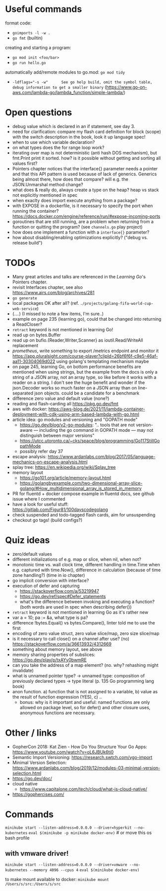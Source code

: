 # Useful commands

format code:
- `goimports -l -w .`
- `go fmt` (builtin)

creating and starting a program:
- `go mod init <foo/bar>`
- `go run hello.go`

automatically add/remote modules to go.mod: `go mod tidy`

- `-ldflags="-s -w" 	 See go help build, omit the symbol table, debug information to get a smaller binary` (https://www.go-on-aws.com/lambda-go/lambda_function/simple-lambda/)


# Open questions

- debug value which is declared in an if statement, see day 3.
- need for clarification: compare my flash card definition for block (scope) with the switch description in the book, look it up language spec!
- when to use which variable declaration?
- on what types does the for range loop work?
- iterating over map is not deterministic (anti hash DOS mechanism), but fmt.Print print it sorted. how? is it possible without getting and sorting all values first?
- Pointers chapter notices that the interface{} parameter needs a pointer and that this API pattern is used because of lack of generics. Generics being almost there, how does that compare? will e.g. the JSON.Unmarshal method change?
- what does & really do, always create a type on the heap? heap vs stack not explicitly mentioned in spec
- when exaclty does import execute anything from a package?
- with EXPOSE in a dockerfile, is it necessary to specify the port when running the container?
  https://docs.docker.com/engine/reference/run/#expose-incoming-ports
- goroutines that are still running, are a problem when returning from a function or quitting the program? (see `channels.go` play project)
- how does one implement a function with a `interface{}` parameter?
- how about disabling/enabling optimizations explicitly? ("debug vs. release build")


# TODOs
- Many great articles and talks are referenced in the *Learning Go*'s Pointers chapter.
- revisit Interfaces chapter, see also https://www.airs.com/blog/archives/281
- `go generate`
- local packages OK after all? (ref. `./projects/golang-fifa-world-cup-web-service`)
- (....) (I missed to note a few items, I'm sure..)
- example on page 235 (learning go), could that be changed into returning a ReadCloser?
- `retract` keyword is not mentioned in learning Go!
- read up on bytes.Buffer
- read up on bufio.{Reader,Writer,Scanner} as ioutil.Read/WriteAll replacement
- *prometheus*,
  write something to export /metrics endpoint and monitor it
  https://app.pluralsight.com/course-player?clipId=26bf6f6f-c9e5-46af-aa11-30304069d022
  using golang's templating mechanism maybe
- on page 245, learning Go, on bottom performance benefits are mentioned when using strings, but the example from the docs is only a string of a JSON array, not an array type, so like before it works with a reader on a string. I don't see the huge benefit and wonder if the json.Decoder works so much faster on a JSON array than on line-separated json objects.
  could be a candidate for a benchmark
- difference zero value and default value (none?)
- reading and flash-carding all https://pkg.go.dev/fmt
- aws with docker: https://aws-blog.de/2021/11/lambda-container-deployment-with-cdk-using-arm-based-lambda-with-go.html
- article idea: go modules and versioning and "GOPATH mode"
  - https://go.dev/blog/v2-go-modules: ".. tools that are not version-aware — including the go command in GOPATH mode — may not distinguish between major versions"
  - https://utcc.utoronto.ca/~cks/space/blog/programming/Go117StillGopathMode
  - possibly refer day 37
- escape analysis: https://www.ardanlabs.com/blog/2017/05/language-mechanics-on-escape-analysis.html
- splay tree: https://en.wikipedia.org/wiki/Splay_tree
- memory layout
  - https://go101.org/article/memory-layout.html
  - https://golangbyexample.com/two-dimensional-array-slice-golang/#How_multidimensional_array_is_stored_in_memory
- PR for fluentd + docker compose example in fluentd docs, see github issue where I commented
- have a look for useful stuff: https://gitlab.com/Figur81/100dayscodegolang
- check suspended and todo-tagged flash cards, aim for unsuspending
- checkout go tags! (build configs?)


# Quiz ideas
- zero/default values
- different initializations of e.g. map or slice, when nil, when not?
- monotonic time vs. wall clock time, different handling in time.Time when e.g. captured with time.Now(), difference in calculation (because of time zone handling?) (time in io chapter)
- go implicit conversion with interface?
- execution of defer and capturing
  - https://stackoverflow.com/a/53219947
  - https://go.dev/ref/spec#Defer_statements
  - what's the difference between invoking and executing a function? (both words are used in spec when describing defer())
- `retract` keyword is not mentioned in learning Go as it's rather new
- var a = 10; pa := &a, what type is pa?
- difference !bytes.Equal() vs bytes.Compare(), linter told me to use the first
- encoding of zero value struct, zero value slice/map, zero size slice/map
- is it necessary to call close() on a channel after use? (no)
  https://stackoverflow.com/a/36613932/4312669
- something about memory layout, see above
- memory sharing properties of subslices: https://go.dev/play/p/txAYy0bwmRE
- can you take the address of a map element? (no. why? rehashing might invalidate)
- what is unnamed pointer type? -> unnamed type: composition of previously declared types -> type literal (p. 135 Go programming lang book)
- anon function. a) function that is not assigned to a variable, b) value as the result of function expression (YES), c) ..
  - bonus: why is it important and useful: named functions are only allowed on package level, so for defer() and other closure uses, anonymous functions are necessary.

# Other / links
- GopherCon 2018: Kat Zien - How Do You Structure Your Go Apps: https://www.youtube.com/watch?v=oL6JBUk6tj0
- Semantic Import Versioning: https://research.swtch.com/vgo-import
- Minimal Version Selection: https://www.ardanlabs.com/blog/2019/12/modules-03-minimal-version-selection.html
- https://go.dev/doc/
- cloud native
  - https://www.capitalone.com/tech/cloud/what-is-cloud-native/
- https://gophercises.com/

# Commands

`minikube start --listen-address=0.0.0.0 --driver=hyperkit --no-kubernetes`
`eval $(minikube -p minikube docker-env)` # or move this os bash profile

## with vmware driver!

`minikube start --listen-address=0.0.0.0 --driver=vmware --no-kubernetes --memory 4096 --cpus 4`
`eval $(minikube docker-env)`

to make mount available to docker: `minikube mount /Users/s/src:/Users/s/src`

